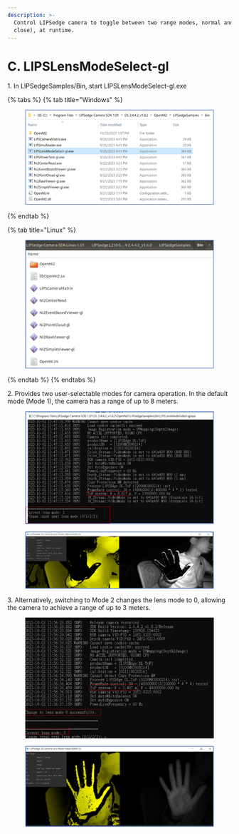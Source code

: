 ```yaml
---
description: >-
  Control LIPSedge camera to toggle between two range modes, normal and near(or
  close), at runtime.
---
```


# C. LIPSLensModeSelect-gl

1\. In LIPSedgeSamples/Bin, start LIPSLensModeSelect-gl.exe

{% tabs %}
{% tab title="Windows" %}
<figure><img src="../../.gitbook/assets/image (37) (2).png" alt=""><figcaption></figcaption></figure>
{% endtab %}

{% tab title="Linux" %}
<figure><img src="../../.gitbook/assets/image (10) (3).png" alt=""><figcaption></figcaption></figure>
{% endtab %}
{% endtabs %}

2\. Provides two user-selectable modes for camera operation. In the default mode (Mode 1), the camera has a range of up to 8 meters.

<figure><img src="../../.gitbook/assets/image (40) (1).png" alt=""><figcaption></figcaption></figure>

<figure><img src="../../.gitbook/assets/image (39) (1).png" alt=""><figcaption></figcaption></figure>

3\. Alternatively, switching to Mode 2 changes the lens mode to 0, allowing the camera to achieve a range of up to 3 meters.

<figure><img src="../../.gitbook/assets/image (44) (1).png" alt=""><figcaption></figcaption></figure>

<figure><img src="../../.gitbook/assets/image (45) (1).png" alt=""><figcaption></figcaption></figure>
